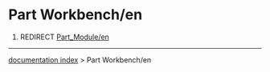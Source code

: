 # Part Workbench/en
1.  REDIRECT [Part\_Module/en](Part_Module/en.md)

---
[documentation index](../README.md) > Part Workbench/en
